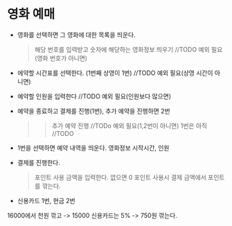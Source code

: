 # 영화 예매

* 영화를 선택하면 그 영화에 대한 목록을 띄운다.
    > 해당 번호를 입력받고 숫자에 해당하는 영화정보 띄우기 //TODO 예외 필요(영화 번호가 아니면)


* 에약할 시간표를 선택한다. (1번째 상영이 1번) //TODO 예외 필요(상영 시간이 아니면)
* 예약할 인원을 입력한다 //TODO 예외 필요(인원보다 많으면)
* 예약을 종료하고 결제를 진행(1번), 추가 예약을 진행하면 2번
    >> 추가 예약 진행 //TODo 예외 필요(1,2번이 아니면)
    >> 1번은 아직 //TODO 

* 1번을 선택하면 예약 내역을 띄운다.
    영화정보 시작시간, 인원

* 결제를 진행한다.
    > 포인트 사용 금액을 입력한다. 없으면 0
    포인트 사용시 결제 금액에서 포인트를 깎는다.

* 신용카드 1번, 현금 2번

16000에서 천원 깎고 -> 15000 신용카드는 5% -> 750원 깎는다.